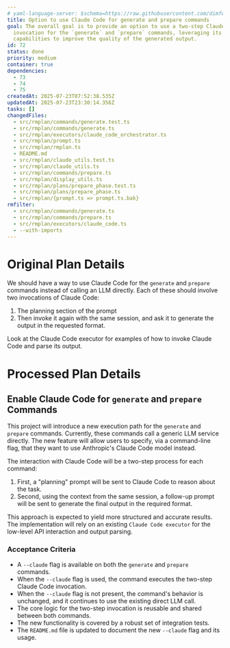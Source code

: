 ```yaml
---
# yaml-language-server: $schema=https://raw.githubusercontent.com/dimfeld/llmutils/main/schema/rmplan-plan-schema.json
title: Option to use Claude Code for generate and prepare commands
goal: The overall goal is to provide an option to use a two-step Claude Code
  invocation for the `generate` and `prepare` commands, leveraging its planning
  capabilities to improve the quality of the generated output.
id: 72
status: done
priority: medium
container: true
dependencies:
  - 73
  - 74
  - 75
createdAt: 2025-07-23T07:52:38.535Z
updatedAt: 2025-07-23T23:30:14.356Z
tasks: []
changedFiles:
  - src/rmplan/commands/generate.test.ts
  - src/rmplan/commands/generate.ts
  - src/rmplan/executors/claude_code_orchestrator.ts
  - src/rmplan/prompt.ts
  - src/rmplan/rmplan.ts
  - README.md
  - src/rmplan/claude_utils.test.ts
  - src/rmplan/claude_utils.ts
  - src/rmplan/commands/prepare.ts
  - src/rmplan/display_utils.ts
  - src/rmplan/plans/prepare_phase.test.ts
  - src/rmplan/plans/prepare_phase.ts
  - src/rmplan/{prompt.ts => prompt.ts.bak}
rmfilter:
  - src/rmplan/commands/generate.ts
  - src/rmplan/commands/prepare.ts
  - src/rmplan/executors/claude_code.ts
  - --with-imports
---
```


# Original Plan Details

We should have a way to use Claude Code for the `generate` and `prepare` commands instead of calling an LLM directly.
Each of these should involve two invocations of Claude Code:

1. The planning section of the prompt
2. Then invoke it again with the same session, and ask it to generate the output in the requested format.

Look at the Claude Code executor for examples of how to invoke Claude Code and parse its output.

# Processed Plan Details

## Enable Claude Code for `generate` and `prepare` Commands

This project will introduce a new execution path for the `generate` and `prepare` commands. Currently, these commands call a generic LLM service directly. The new feature will allow users to specify, via a command-line flag, that they want to use Anthropic's Claude Code model instead.

The interaction with Claude Code will be a two-step process for each command:
1.  First, a "planning" prompt will be sent to Claude Code to reason about the task.
2.  Second, using the context from the same session, a follow-up prompt will be sent to generate the final output in the required format.

This approach is expected to yield more structured and accurate results. The implementation will rely on an existing `Claude Code executor` for the low-level API interaction and output parsing.

### Acceptance Criteria
- A `--claude` flag is available on both the `generate` and `prepare` commands.
- When the `--claude` flag is used, the command executes the two-step Claude Code invocation.
- When the `--claude` flag is not present, the command's behavior is unchanged, and it continues to use the existing direct LLM call.
- The core logic for the two-step invocation is reusable and shared between both commands.
- The new functionality is covered by a robust set of integration tests.
- The `README.md` file is updated to document the new `--claude` flag and its usage.
